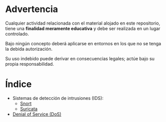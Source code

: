 # Advertencia

Cualquier actividad relacionada con el material alojado en este repositorio, tiene una **finalidad meramente educativa** y debe ser realizada en un lugar controlado.

Bajo ningún concepto deberá aplicarse en entornos en los que no se tenga la debida autorización.

Su uso indebido puede derivar en consecuencias legales; actúe bajo su propia responsabilidad.

# Índice
* Sistemas de detección de intrusiones (IDS): 
  * [Snort](/manuales/snort.md)
  * [Suricata](/manuales/suricata.md)
* [Denial of Service (DoS)](/manuales/dos.md)
